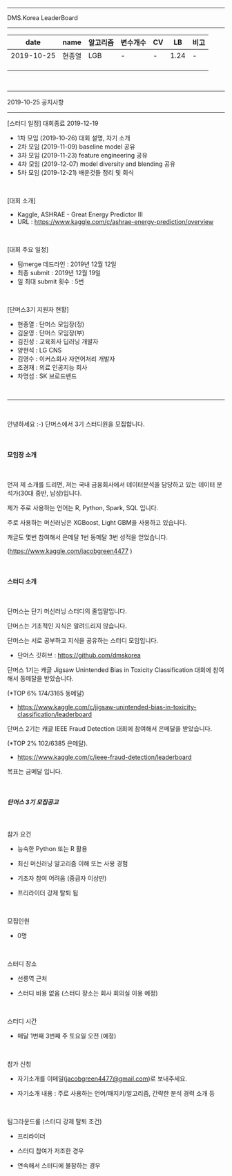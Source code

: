 <hr />
DMS.Korea LeaderBoard 
<hr />

| date| name | 알고리즘 | 변수개수 | CV | LB | 비고 |
|-----|------|---------|---------|----|-----|-----|
| 2019-10-25 | 현종열 | LGB | - | - | 1.24 | - |
|            |        |     |   |   |      |   |
|            |        |     |   |   |      |   |
|            |        |     |   |   |      |   |


<br />

<hr />
2019-10-25 공지사항
<hr />

[스터디 일정] 대회종료 2019-12-19
- 1차 모임 (2019-10-26) 대회 설명, 자기 소개
- 2차 모임 (2019-11-09) baseline model 공유
- 3차 모임 (2019-11-23) feature engineering 공유
- 4차 모임 (2019-12-07) model diversity and blending 공유 
- 5차 모임 (2019-12-21) 배운것들 정리 및 회식 

<br />

[대회 소개]
- Kaggle, ASHRAE - Great Energy Predictor III
- URL : https://www.kaggle.com/c/ashrae-energy-prediction/overview

<br />

[대회 주요 일정]
- 팀merge 데드라인 : 2019년 12월 12일 
- 최종 submit : 2019년 12월 19일 
- 일 최대 submit 횟수 : 5번 

<br />

[단머스3기 지원자 현황]
- 현종열 : 단머스 모임장(정) 
- 김윤영 : 단머스 모임장(부)
- 김진성 : 교육회사 딥러닝 개발자 
- 양현석 : LG CNS
- 김영수 : 이커스회사 자연어처리 개발자
- 조경재 : 의료 인공지능 회사
- 차명섭 : SK 브로드밴드

<br />

<hr />

<br />

안녕하세요 :-)  단머스에서 3기 스터디원을 모집합니다. 

<br />

#### 모임장 소개

<br />

먼저 제 소개를 드리면, 저는 국내 금융회사에서 데이터분석을 담당하고 있는 데이터 분석가(30대 중반, 남성)입니다.

제가 주로 사용하는 언어는 R, Python, Spark, SQL 입니다.

주로 사용하는 머신러닝은 XGBoost, Light GBM을 사용하고 있습니다.

캐글도 몇번 참여해서 은메달 1번 동메달 3번 성적을 얻었습니다.

(https://www.kaggle.com/jacobgreen4477  )

<br />

#### 스터디 소개 

<br />

단머스는 단기 머신러닝 스터디의 줄임말입니다. 

단머스는 기초적인 지식은 알려드리지 않습니다. 

단머스는 서로 공부하고 지식을 공유하는 스터디 모임입니다. 


- 단머스 깃허브 : https://github.com/dmskorea  


단머스 1기는 캐글 Jigsaw Unintended Bias in Toxicity Classification 대회에 참여해서 동메달을 받았습니다. 

(*TOP 6% 174/3165 동메달)

- https://www.kaggle.com/c/jigsaw-unintended-bias-in-toxicity-classification/leaderboard  


단머스 2기는 캐글 IEEE Fraud Detection 대회에 참여해서 은메달을 받았습니다. 

(*TOP 2% 102/6385 은메달). 

- https://www.kaggle.com/c/ieee-fraud-detection/leaderboard 


목표는 금메달 입니다. 

<br />

##### 단머스 3기 모집공고 

<br />

참가 요건

- 능숙한 Python 또는 R 활용

- 최신 머신러닝 알고리즘 이해 또는 사용 경험

- 기초자 참여 어려움 (중급자 이상만)

- 프리라이더 강제 탈퇴 됨 

<br />

모집인원

- 0명 

<br />

스터디 장소 

- 선릉역 근처 

- 스터디 비용 없음 (스터디 장소는 회사 회의실 이용 예정)

<br />

스터디 시간 

- 매달 1번째 3번째 주 토요일 오전 (예정)

<br />

참가 신청

- 자기소개를 이메일(jacobgreen4477@gmail.com)로   보내주세요.

- 자기소개 내용 : 주로 사용하는 언어/패지키/알고리즘, 간략한 분석 경력 소개 등

<br /> 

팀그라운드룰 (스터디 강제 탈퇴 조건)

- 프리라이더 

- 스터디 참여가 저조한 경우

- 연속해서 스터디에 불참하는 경우 
